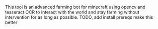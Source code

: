 This tool is an advanced farming bot for minecraft using opencv and tesseract OCR to interact with the world and stay farming without intervention for as long as possible.
TODO, add install prereqs make this better
